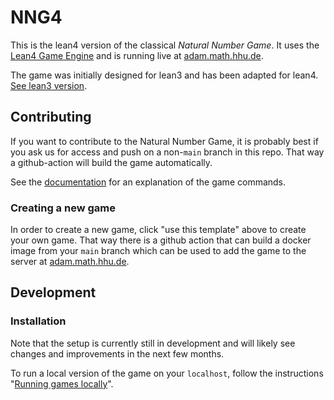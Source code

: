 # NNG4

This is the lean4 version of the classical *Natural Number Game*. It uses the [Lean4 Game Engine](https://github.com/leanprover-community/lean4game) and is running live at [adam.math.hhu.de](https://adam.math.hhu.de/#/game/nng).

The game was initially designed for lean3 and has been adapted for lean4. [See lean3 version](https://www.ma.imperial.ac.uk/~buzzard/xena/natural_number_game/).

## Contributing

If you want to contribute to the Natural Number Game, it is probably best if you ask us for access and push on a non-`main` branch in this repo. That way a github-action will build the game automatically.

See the [documentation](https://github.com/leanprover-community/lean4game/blob/main/DOCUMENTATION.md) for an explanation of the game commands.

### Creating a new game

In order to create a new game, click "use this template"  above to create your own game. That way there is a github action that can build a docker image from your `main` branch which can be used to add the game to the server at [adam.math.hhu.de](https://adam.math.hhu.de).

## Development

### Installation

Note that the setup is currently still in development and will likely see changes
and improvements in the next few months.

To run a local version of the game on your `localhost`, follow the
instructions "[Running games locally](https://github.com/leanprover-community/lean4game/blob/main/DOCUMENTATION.md#running-games-locally)".
